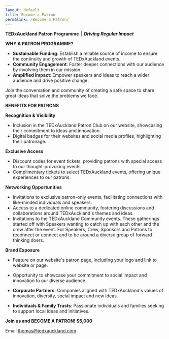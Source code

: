 ```yaml
---
layout: default
title: Become a Patron
permalink: /Become a Patron/
---
```

**TEDxAuckland Patron Programme&nbsp; \|** ***Driving Regular Impact***

**WHY A PATRON PROGRAMME?**

* **Sustainable Funding**: Establish a reliable source of income to ensure the continuity and growth of TEDxAuckland events.
* **Community Engagement**: Foster deeper connections with our audience by involving them in our mission.
* **Amplified Impact**: Empower speakers and ideas to reach a wider audience and drive positive change.

Join the conversation and community of creating a safe space to share great ideas that solve the problems we face.

**BENEFITS FOR PATRONS**

**Recognition & Visibility**

* Inclusion in the TEDxAuckland Patron Club on our website, showcasing their commitment to ideas and innovation.
* Digital badges for their websites and social media profiles, highlighting their patronage.

**Exclusive Access**

* Discount codes for event tickets, providing patrons with special access to our thought-provoking events.
* Complimentary tickets to select TEDxAuckland events, offering unique experiences to our patrons.

**Networking Opportunities**

* Invitations to exclusive patron-only events, facilitating connections with like-minded individuals and speakers.
* Access to a dedicated online community, fostering discussions and collaborations around TEDxAuckland's themes and ideas.
* Invitations to the TEDxAuckland Community events. These gatherings started off with Speakers wanting to catch up with each other and the crew after the event. For Speakers, Crew, Sponsors and Patrons to reconnect or connect and to be around a diverse group of forward thinking doers.

**Brand Exposure**

* Feature on our website's patron page, including your logo and link to website or page.
* Opportunity to showcase your commitment to social impact and innovation to our diverse audience.

* **Corporate Partners**: Companies aligned with TEDxAuckland's values of innovation, diversity, social impact and new ideas.
* **Individuals & Family Trusts**: Passionate individuals and families seeking to support local ideas and initiatives.

**Join us and BECOME A PATRON! $5,000**

Email thomas@tedxauckland.com&nbsp;